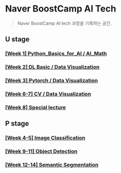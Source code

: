 # Naver BoostCamp AI Tech
> Naver BoostCamp AI tech 과정을 기록하는 공간.

## U stage
### [[Week 1] Python_Basics_for_AI / AI_Math ](./week01)

### [[Week 2] DL Basic / Data Visualization ](./week02)

### [[Week 3] Pytorch / Data Visualization ](./week03)

### [[Week 6-7] CV / Data Visualization](./week06-7)

### [[Week 8] Special lecture](./week8)
## P stage
### [[Week 4-5] Image Classification](./week04-5)

### [[Week 9-11] Object Detection](./week09-11)

### [[Week 12-14] Semantic Segmentation](./week12-14)